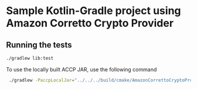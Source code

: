 # Sample Kotlin-Gradle project using Amazon Corretto Crypto Provider

## Running the tests

 ```bash
 ./gradlew lib:test
 ```

To use the locally built ACCP JAR, use the following command

```bash
 ./gradlew -PaccpLocalJar="../../../build/cmake/AmazonCorrettoCryptoProvider.jar" lib:test
```
